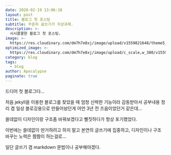 ```yaml
---
date: 2020-02-19 13:06:18
layout: post
title: 블로그 첫 포스팅
subtitle: 꾸준히 글쓰기가 지상과제.
description: >-
  시시콜콜한 블로그 첫 포스팅.
image: >-
  https://res.cloudinary.com/dm7h7e8xj/image/upload/v1559821648/theme5_wmutla.jpg
optimized_image: >-
  https://res.cloudinary.com/dm7h7e8xj/image/upload/c_scale,w_380/v1559821648/theme5_wmutla.jpg
category: blog
tags:
  - blog
author: Apocalypse
paginate: true
---
```

드디어 첫 블로그다...

처음 jekyll을 이용한 블로그를 찾았을 때 엄청 신박한 기능이라 감동받아서 공부내용 정리 겸 일상 블로깅용으로 만들어놨던게 어언 3년 전 즈음이었던거 같은데...

쓸데없이 디자인이랑 구조좀 바꿔보겠다고 뻘짓하다가 항상 포기했었다.

이번에는 쓸데없이 딴거하려고 하지 말고 본연의 글쓰기에 집중하고, 디자인이나 구조 바꾸는 노력은 짬짬이 하는걸로...

일단 글쓰기 겸 markdown 문법이나 공부해야겠다.
